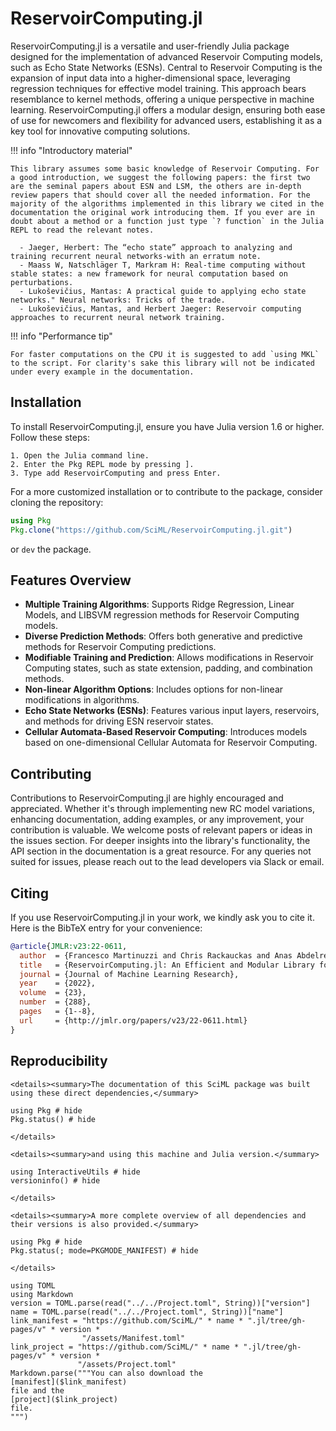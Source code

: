 # ReservoirComputing.jl

ReservoirComputing.jl is a versatile and user-friendly Julia package designed for the implementation of advanced Reservoir Computing models, such as Echo State Networks (ESNs). Central to Reservoir Computing is the expansion of input data into a higher-dimensional space, leveraging regression techniques for effective model training. This approach bears resemblance to kernel methods, offering a unique perspective in machine learning. ReservoirComputing.jl offers a modular design, ensuring both ease of use for newcomers and flexibility for advanced users, establishing it as a key tool for innovative computing solutions.

!!! info "Introductory material"
    
    This library assumes some basic knowledge of Reservoir Computing. For a good introduction, we suggest the following papers: the first two are the seminal papers about ESN and LSM, the others are in-depth review papers that should cover all the needed information. For the majority of the algorithms implemented in this library we cited in the documentation the original work introducing them. If you ever are in doubt about a method or a function just type `? function` in the Julia REPL to read the relevant notes.
    
      - Jaeger, Herbert: The “echo state” approach to analyzing and training recurrent neural networks-with an erratum note.
      - Maass W, Natschläger T, Markram H: Real-time computing without stable states: a new framework for neural computation based on perturbations.
      - Lukoševičius, Mantas: A practical guide to applying echo state networks." Neural networks: Tricks of the trade.
      - Lukoševičius, Mantas, and Herbert Jaeger: Reservoir computing approaches to recurrent neural network training.

!!! info "Performance tip"
    
    For faster computations on the CPU it is suggested to add `using MKL` to the script. For clarity's sake this library will not be indicated under every example in the documentation.

## Installation

To install ReservoirComputing.jl, ensure you have Julia version 1.6 or higher. Follow these steps:

    1. Open the Julia command line.
    2. Enter the Pkg REPL mode by pressing ].
    3. Type add ReservoirComputing and press Enter.

For a more customized installation or to contribute to the package, consider cloning the repository:

```julia
using Pkg
Pkg.clone("https://github.com/SciML/ReservoirComputing.jl.git")
```

or `dev` the package.

## Features Overview

  - **Multiple Training Algorithms**: Supports Ridge Regression, Linear Models, and LIBSVM regression methods for Reservoir Computing models.
  - **Diverse Prediction Methods**: Offers both generative and predictive methods for Reservoir Computing predictions.
  - **Modifiable Training and Prediction**: Allows modifications in Reservoir Computing states, such as state extension, padding, and combination methods.
  - **Non-linear Algorithm Options**: Includes options for non-linear modifications in algorithms.
  - **Echo State Networks (ESNs)**: Features various input layers, reservoirs, and methods for driving ESN reservoir states.
  - **Cellular Automata-Based Reservoir Computing**: Introduces models based on one-dimensional Cellular Automata for Reservoir Computing.

## Contributing

Contributions to ReservoirComputing.jl are highly encouraged and appreciated. Whether it's through implementing new RC model variations, enhancing documentation, adding examples, or any improvement, your contribution is valuable. We welcome posts of relevant papers or ideas in the issues section. For deeper insights into the library's functionality, the API section in the documentation is a great resource. For any queries not suited for issues, please reach out to the lead developers via Slack or email.

## Citing

If you use ReservoirComputing.jl in your work, we kindly ask you to cite it. Here is the BibTeX entry for your convenience:

```bibtex
@article{JMLR:v23:22-0611,
  author  = {Francesco Martinuzzi and Chris Rackauckas and Anas Abdelrehim and Miguel D. Mahecha and Karin Mora},
  title   = {ReservoirComputing.jl: An Efficient and Modular Library for Reservoir Computing Models},
  journal = {Journal of Machine Learning Research},
  year    = {2022},
  volume  = {23},
  number  = {288},
  pages   = {1--8},
  url     = {http://jmlr.org/papers/v23/22-0611.html}
}
```

## Reproducibility

```@raw html
<details><summary>The documentation of this SciML package was built using these direct dependencies,</summary>
```

```@example
using Pkg # hide
Pkg.status() # hide
```

```@raw html
</details>
```

```@raw html
<details><summary>and using this machine and Julia version.</summary>
```

```@example
using InteractiveUtils # hide
versioninfo() # hide
```

```@raw html
</details>
```

```@raw html
<details><summary>A more complete overview of all dependencies and their versions is also provided.</summary>
```

```@example
using Pkg # hide
Pkg.status(; mode=PKGMODE_MANIFEST) # hide
```

```@raw html
</details>
```

```@eval
using TOML
using Markdown
version = TOML.parse(read("../../Project.toml", String))["version"]
name = TOML.parse(read("../../Project.toml", String))["name"]
link_manifest = "https://github.com/SciML/" * name * ".jl/tree/gh-pages/v" * version *
                "/assets/Manifest.toml"
link_project = "https://github.com/SciML/" * name * ".jl/tree/gh-pages/v" * version *
               "/assets/Project.toml"
Markdown.parse("""You can also download the
[manifest]($link_manifest)
file and the
[project]($link_project)
file.
""")
```
